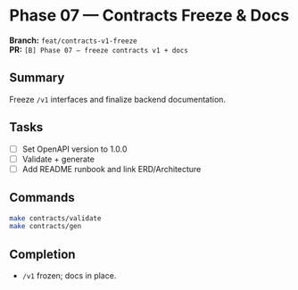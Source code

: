 # Phase 07 — Contracts Freeze & Docs

**Branch:** `feat/contracts-v1-freeze`  
**PR:** `[B] Phase 07 — freeze contracts v1 + docs`

## Summary
Freeze `/v1` interfaces and finalize backend documentation.

## Tasks
- [ ] Set OpenAPI version to 1.0.0
- [ ] Validate + generate
- [ ] Add README runbook and link ERD/Architecture

## Commands
```bash
make contracts/validate
make contracts/gen
```

## Completion
- `/v1` frozen; docs in place.
